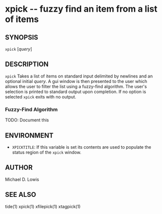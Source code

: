 # xpick -- fuzzy find an item from a list of items

## SYNOPSIS

`xpick` [_query_]

## DESCRIPTION

`xpick` Takes a list of items on standard input delimited by newlines and an
optional initial _query_. A gui window is then presented to the user which
allows the user to filter the list using a fuzzy-find algorithm. The user's
selection is printed to standard output upon completion. If no option is
selected `xpick` exits with no output.

### Fuzzy-Find Algorithm

TODO: Document this

## ENVIRONMENT

* `XPICKTITLE`:
    If this variable is set its contents are used to populate the status region
    of the `xpick` window.

## AUTHOR

Michael D. Lowis

## SEE ALSO

tide(1) xpick(1) xfilepick(1) xtagpick(1)
